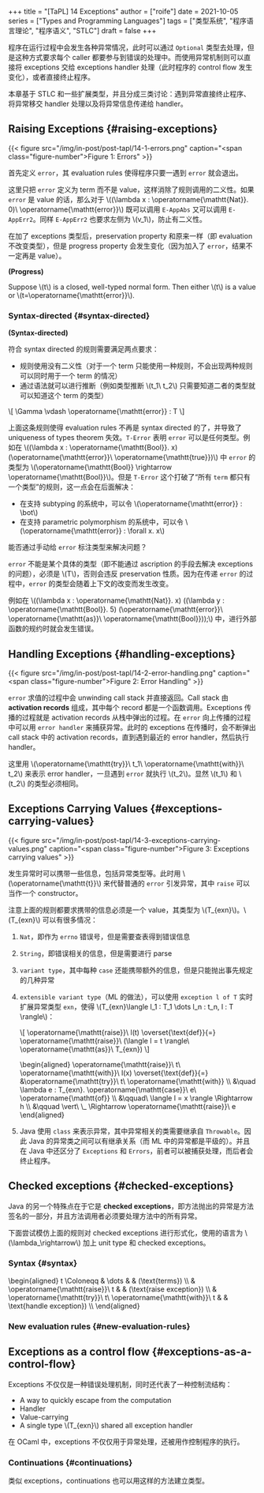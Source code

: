 +++
title = "[TaPL] 14 Exceptions"
author = ["roife"]
date = 2021-10-05
series = ["Types and Programming Languages"]
tags = ["类型系统", "程序语言理论", "程序语义", "STLC"]
draft = false
+++

程序在运行过程中会发生各种异常情况，此时可以通过 `Optional` 类型去处理，但是这种方式要求每个 caller 都要参与到错误的处理中。而使用异常机制则可以直接将 exceptions 交给 exceptions handler 处理（此时程序的 control flow 发生变化），或者直接终止程序。

本章基于 STLC 和一些扩展类型，并且分成三类讨论：遇到异常直接终止程序、将异常移交 handler 处理以及将异常信息传递给 handler。


## Raising Exceptions {#raising-exceptions}

{{< figure src="/img/in-post/post-tapl/14-1-errors.png" caption="<span class=\"figure-number\">Figure 1: </span>Errors" >}}

首先定义 `error`，其 evaluation rules 使得程序只要一遇到 `error` 就会退出。

这里只把 `error` 定义为 term 而不是 value，这样消除了规则调用的二义性。如果 `error` 是 value 的话，那么对于 \\((\lambda x : \operatorname{\mathtt{Nat}}. 0)\ \operatorname{\mathtt{error}}\\) 既可以调用 `E-AppAbs` 又可以调用 `E-AppErr2`。同样 `E-AppErr2` 也要求左侧为 \\(v\_1\\)，防止有二义性。

在加了 exceptions 类型后，preservation property 和原来一样（即 evaluation 不改变类型），但是 progress property 会发生变化（因为加入了 `error`，结果不一定再是 value）。

<div class="definition">

**(Progress)**

Suppose \\(t\\) is a closed, well-typed normal form. Then either \\(t\\) is a value or \\(t=\operatorname{\mathtt{error}}\\).

</div>


### Syntax-directed {#syntax-directed}

<div class="definition">

**(Syntax-directed)**

符合 syntax directed 的规则需要满足两点要求：

-   规则使用没有二义性（对于一个 term 只能使用一种规则，不会出现两种规则可以同时用于一个 term 的情况）
-   通过语法就可以进行推断（例如类型推断 \\(t\_1\ t\_2\\) 只需要知道二者的类型就可以知道这个 term 的类型）

</div>

\\[
\Gamma \vdash \operatorname{\mathtt{error}} : T
\\]

上面这条规则使得 evaluation rules 不再是 syntax directed 的了，并导致了 uniqueness of types theorem 失效。`T-Error` 表明 `error` 可以是任何类型。例如在 \\((\lambda x : \operatorname{\mathtt{Bool}}. x)(\operatorname{\mathtt{error}}\ \operatorname{\mathtt{true}})\\) 中 `error` 的类型为 \\(\operatorname{\mathtt{Bool}} \rightarrow \operatorname{\mathtt{Bool}}\\)。但是 `T-Error` 这个打破了“所有 `term` 都只有一个类型”的规则，这一点会在后面解决：

-   在支持 subtyping 的系统中，可以令 \\(\operatorname{\mathtt{error}} : \bot\\)
-   在支持 parametric polymorphism 的系统中，可以令 \\(\operatorname{\mathtt{error}} : \forall x. x\\)

<div class="question">

能否通过手动给 `error` 标注类型来解决问题？

</div>

<div class="answer">

`error` 不能是某个具体的类型（即不能通过 ascription 的手段去解决 exceptions 的问题），必须是 \\(T\\)，否则会违反 preservation 性质。因为在传递 `error` 的过程中，`error` 的类型会随着上下文的改变而发生改变。

例如在 \\((\lambda x : \operatorname{\mathtt{Nat}}. x) ((\lambda y : \operatorname{\mathtt{Bool}}. 5) (\operatorname{\mathtt{error}}\ \operatorname{\mathtt{as}}\ \operatorname{\mathtt{Bool}}));\\) 中，进行外部函数的规约时就会发生错误。

</div>


## Handling Exceptions {#handling-exceptions}

{{< figure src="/img/in-post/post-tapl/14-2-error-handling.png" caption="<span class=\"figure-number\">Figure 2: </span>Error Handling" >}}

`error` 求值的过程中会 unwinding call stack 并直接返回。Call stack 由 **activation records** 组成，其中每个 record 都是一个函数调用。Exceptions 传播的过程就是 activation records 从栈中弹出的过程。在 `error` 向上传播的过程中可以用 `error handler` 来捕获异常。此时的 exceptions 在传播时，会不断弹出 call stack 中的 activation records，直到遇到最近的 error handler，然后执行 handler。

这里用 \\(\operatorname{\mathtt{try}}\ t\_1\ \operatorname{\mathtt{with}}\ t\_2\\) 来表示 error handler，一旦遇到 `error` 就执行 \\(t\_2\\)。显然 \\(t\_1\\) 和 \\(t\_2\\) 的类型必须相同。


## Exceptions Carrying Values {#exceptions-carrying-values}

{{< figure src="/img/in-post/post-tapl/14-3-exceptions-carrying-values.png" caption="<span class=\"figure-number\">Figure 3: </span>Exceptions carrying values" >}}

发生异常时可以携带一些信息，包括异常类型等。此时用 \\(\operatorname{\mathtt{t}}\\) 来代替普通的 `error` 引发异常，其中 `raise` 可以当作一个 constructor。

注意上面的规则都要求携带的信息必须是一个 value，其类型为 \\(T\_{exn}\\)。\\(T\_{exn}\\) 可以有很多情况：

1.  `Nat`，即作为 `errno` 错误号，但是需要查表得到错误信息
2.  `String`，即错误相关的信息，但是需要进行 parse
3.  `variant type`，其中每种 `case` 还能携带额外的信息，但是只能抛出事先规定的几种异常
4.  `extensible variant type`（ML 的做法），可以使用 `exception l of T` 实时扩展异常类型 `exn`，使得 \\(T\_{exn}\langle l\_1 : T\_1 \dots l\_n : t\_n, l : T \rangle\\)：

    \\[
       \operatorname{\mathtt{raise}}\ l(t) \overset{\text{def}}{=} \operatorname{\mathtt{raise}}\ (\langle l = t \rangle\ \operatorname{\mathtt{as}}\ T\_{exn})
       \\]

    \begin{aligned}
    \operatorname{\mathtt{raise}}\ t\ \operatorname{\mathtt{with}}\ l(x) \overset{\text{def}}{=} &\operatorname{\mathtt{try}}\ t\ \operatorname{\mathtt{with}} \\\\
    &\quad \lambda e : T\_{exn}. \operatorname{\mathtt{case}}\ e\ \operatorname{\mathtt{of}} \\\\
    &\qquad\ \langle l = x \rangle \Rightarrow h \\\\
    &\qquad \vert\ \\\_ \Rightarrow \operatorname{\mathtt{raise}}\ e
    \end{aligned}

5.  Java 使用 `class` 来表示异常，其中异常相关的类需要继承自 `Throwable`。因此 Java 的异常类之间可以有继承关系（而 ML 中的异常都是平级的）。并且在 Java 中还区分了 `Exceptions` 和 `Errors`，前者可以被捕获处理，而后者会终止程序。


## Checked exceptions {#checked-exceptions}

Java 的另一个特殊点在于它是 **checked exceptions**，即方法抛出的异常是方法签名的一部分，并且方法调用者必须要处理方法中的所有异常。

下面尝试模仿上面的规则对 checked exceptions 进行形式化，使用的语言为 \\(\lambda\_\rightarrow\\) 加上 unit type 和 checked exceptions。


### Syntax {#syntax}

\begin{aligned}
t \Coloneqq & \dots & & (\text{terms}) \\\\
    & \operatorname{\mathtt{raise}}\ t & & (\text{raise exception}) \\\\
    & \operatorname{\mathtt{try}}\ t\ \operatorname{\mathtt{with}}\ t & & \text{handle exception}) \\\\
\end{aligned}


### New evaluation rules {#new-evaluation-rules}


## Exceptions as a control flow {#exceptions-as-a-control-flow}

Exceptions 不仅仅是一种错误处理机制，同时还代表了一种控制流结构：

-   A way to quickly escape from the computation
-   Handler
-   Value-carrying
-   A single type \\(T\_{exn}\\) shared all exception handler

在 OCaml 中，exceptions 不仅仅用于异常处理，还被用作控制程序的执行。


### Continuations {#continuations}

类似 exceptions，continuations 也可以用这样的方法建立类型。
